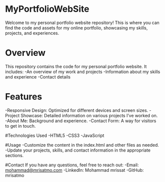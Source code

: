 # MyPortfolioWebSite
Welcome to my personal portfolio website repository! This is where you can find the code and assets for my online portfolio, showcasing my skills, projects, and experiences.

# Overview
This repository contains the code for my personal portfolio website. It includes:
-An overview of my work and projects
-Information about my skills and experience
-Contact details

# Features
-Responsive Design: Optimized for different devices and screen sizes.
-Project Showcase: Detailed information on various projects I’ve worked on.
-About Me: Background and experience.
-Contact Form: A way for visitors to get in touch.

#Technologies Used
-HTML5
-CSS3
-JavaScript

#Usage
-Customize the content in the index.html and other files as needed.
-Update your projects, skills, and contact information in the appropriate sections.

#Contact
If you have any questions, feel free to reach out:
-Email: mohammad@mrisatmo.com
-LinkedIn: Mohammad mrissat
-GitHub: mrisatmo